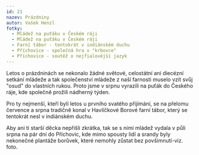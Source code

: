 ```yaml
---
id: 21
nazev: Prázdniny
autor: Vašek Henzl
fotky:
  - Mládež na puťáku v Českém ráji
  - Mládež na puťáku v Českém ráji
  - Farní tábor - tentokrát v indiánském duchu
  - Příchovice - společná hra v "krbovce"
  - Příchovice - soutěž o nejfialovější jazyk
---
```

Letos o prázdninách se nekonalo žádné světové, celostátní ani diecézní setkání mládeže a tak společenství mládeže z naší farnosti muselo vzít svůj "osud" do vlastních rukou. Proto jsme v srpnu vyrazili na puťák do Českého ráje, kde společně prožili nádherný týden.
<p>

<p>
Pro ty nejmenší, kteří byli letos u prvního svatého přijímání, se na přelomu července a srpna tradičně konal v Havlíčkové Borové farní tábor, který se tentokrát nesl v indiánském duchu.
<p>

<p>
Aby ani ti starší děcka nepřišli zkrátka, tak se s nimi mládež  vydala v půli srpna na pár dní do Příchovic, kde mimo spousty lidí a srandy byly nekonečné plantáže borůvek, které nemohly zůstat bez povšimnutí-viz. foto.
